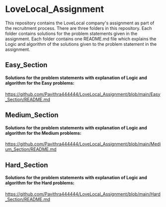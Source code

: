 # LoveLocal_Assignment

This repository contains the LoveLocal company's assignment as part of the recruitment process. There are three folders in this repository. Each folder contains solutions for the problem statements given in the assignment. Each folder contains one README.md file which explains the Logic and algorithm of the solutions given to the problem statement in the assignment.

## **Easy_Section**

#### Solutions for the problem statements with explanation of Logic and algorithm for the Easy problems:

https://github.com/Pavithra444444/LoveLocal_Assignment/blob/main/Easy_Section/README.md

## **Medium_Section**

#### Solutions for the problem statements with explanation of Logic and algorithm for the Medium problems:

https://github.com/Pavithra444444/LoveLocal_Assignment/blob/main/Medium_Section/README.md

## **Hard_Section**

#### Solutions for the problem statements with explanation of Logic and algorithm for the Hard problems:

https://github.com/Pavithra444444/LoveLocal_Assignment/blob/main/Hard_Section/README.md
